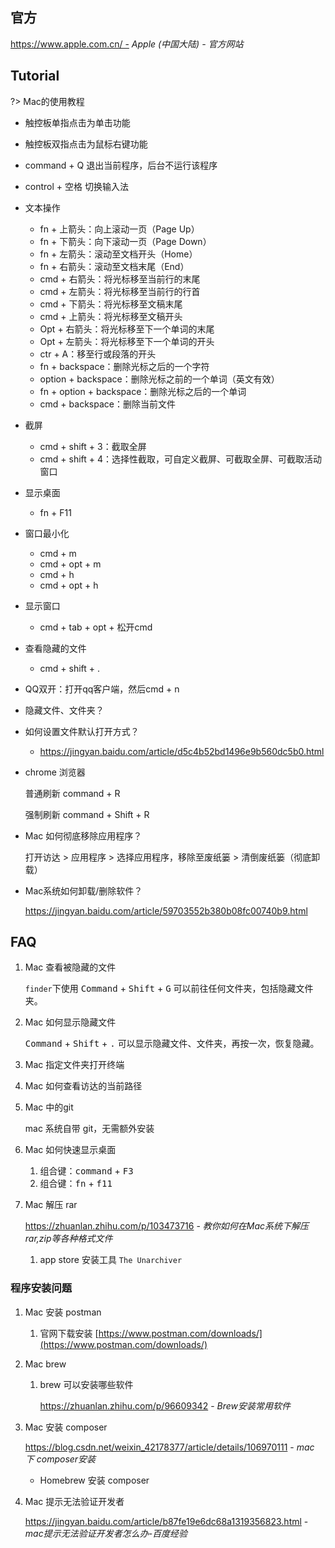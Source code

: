 ## 官方

https://www.apple.com.cn/ - *Apple (中国大陆) - 官方网站*

## Tutorial

?> Mac的使用教程

- 触控板单指点击为单击功能
- 触控板双指点击为鼠标右键功能
- command + Q 退出当前程序，后台不运行该程序
- control + 空格 切换输入法
- 文本操作
  - fn + 上箭头：向上滚动一页（Page Up）
  - fn + 下箭头：向下滚动一页（Page Down）
  - fn + 左箭头：滚动至文档开头（Home）
  - fn + 右箭头：滚动至文档末尾（End）
  - cmd + 右箭头：将光标移至当前行的末尾
  - cmd + 左箭头：将光标移至当前行的行首
  - cmd + 下箭头：将光标移至文稿末尾
  - cmd + 上箭头：将光标移至文稿开头
  - Opt + 右箭头：将光标移至下一个单词的末尾
  - Opt + 左箭头：将光标移至下一个单词的开头
  - ctr + A：移至行或段落的开头
  - fn + backspace：删除光标之后的一个字符
  - option + backspace：删除光标之前的一个单词（英文有效）
  - fn + option + backspace：删除光标之后的一个单词
  - cmd + backspace：删除当前文件
- 截屏
  - cmd + shift + 3：截取全屏
  - cmd + shift + 4：选择性截取，可自定义截屏、可截取全屏、可截取活动窗口
- 显示桌面
  - fn + F11

- 窗口最小化
  - cmd + m
  - cmd + opt + m
  - cmd + h
  - cmd + opt + h
- 显示窗口
  - cmd + tab + opt + 松开cmd
- 查看隐藏的文件
  - cmd + shift + .

- QQ双开：打开qq客户端，然后cmd + n

- 隐藏文件、文件夹？

- 如何设置文件默认打开方式？
    - https://jingyan.baidu.com/article/d5c4b52bd1496e9b560dc5b0.html

- chrome 浏览器

  普通刷新 command + R

  强制刷新 command + Shift + R

- Mac 如何彻底移除应用程序？

  打开访达 > 应用程序 > 选择应用程序，移除至废纸篓 > 清倒废纸篓（彻底卸载）

- Mac系统如何卸载/删除软件？

  https://jingyan.baidu.com/article/59703552b380b08fc00740b9.html



## FAQ

1. Mac 查看被隐藏的文件

   `finder`下使用 <kbd>Command</kbd> + <kbd>Shift</kbd> + <kbd>G</kbd> 可以前往任何文件夹，包括隐藏文件夹。

2. Mac 如何显示隐藏文件

   <kbd>Command</kbd> + <kbd>Shift</kbd> + <kbd>.</kbd> 可以显示隐藏文件、文件夹，再按一次，恢复隐藏。

3. Mac 指定文件夹打开终端

4. Mac 如何查看访达的当前路径

5. Mac 中的git

   mac 系统自带 git，无需额外安装

6. Mac 如何快速显示桌面

   1. 组合键：<kbd>command</kbd> + <kbd>F3</kbd>
   2. 组合键：<kbd>fn</kbd> + <kbd>f11</kbd>

7. Mac 解压 rar

   https://zhuanlan.zhihu.com/p/103473716 - *教你如何在Mac系统下解压rar,zip等各种格式文件*

   1. app store 安装工具 `The Unarchiver`



### 程序安装问题

1. Mac 安装 postman

   1. 官网下载安装 [https://www.postman.com/downloads/](https://www.postman.com/downloads/)

2. Mac brew

   1. brew 可以安装哪些软件

      https://zhuanlan.zhihu.com/p/96609342 - *Brew安装常用软件*

3. Mac 安装 composer

   https://blog.csdn.net/weixin_42178377/article/details/106970111 - *mac 下 composer安装*

   - Homebrew 安装 composer

4. Mac 提示无法验证开发者

   https://jingyan.baidu.com/article/b87fe19e6dc68a1319356823.html - *mac提示无法验证开发者怎么办-百度经验*

### 
